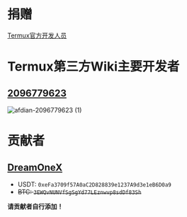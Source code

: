 # 捐赠

[Termux官方开发人员](https://termux.dev/donate)


# Termux第三方Wiki主要开发者

## [2096779623](https://github.com/2096779623)

![afdian-2096779623 (1)](https://user-images.githubusercontent.com/57583560/174523221-60697063-0e31-46b2-a2ad-1fb268bd8270.jpg?s=300x300)


# 贡献者
## [DreamOneX](https://github.com/dreamonex)
* USDT: `0xeFa3709f57A0aC2D828839e1237A9d3e1eB6D0a9`
* ~~BTC: `3EWQvNUNVfSgSgYd77LEznwvp8sdDf83Sh`~~

**请贡献者自行添加！**
